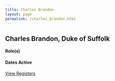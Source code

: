 ```yaml
---
title: Charles Brandon
layout: page
permalink: /charles_brandon.html
---
```


## Charles Brandon, Duke of Suffolk

#### Role(s)

#### Dates Active

<a href="{{ '/browse.html' | relative_url }}#Charles Brandon, Duke of Suffolk" class="btn btn-custom">View Registers</a>